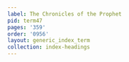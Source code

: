 ```yaml
---
label: The Chronicles of the Prophet
pid: term47
pages: '359'
order: '0956'
layout: generic_index_term
collection: index-headings
---
```

